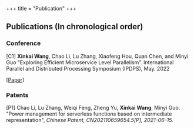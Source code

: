 +++
title = "Publication"
+++

## Publications (In chronological order)

### Conference
[C1] **Xinkai Wang**, Chao Li, Lu Zhang, Xiaofeng Hou, Quan Chen, and Minyi Guo “Exploring Efficient Microservice Level Parallelism”. International Parallel and Distributed Processing Symposium (IPDPS), May. 2022

[[Paper](/xinkai_exploring_efficient_ipdps2022.pdf)]

<!-- ### Journal
[J1] TBD -->

<!-- ### Preprint 
[P1] Lu Zhang, Chao Li, **Xinkai Wang**, Weiqi Feng, Zheng Yu, and Minyi Guo, "ABC: Power Management for Serverless Functions". (Submitted to ICPP 2022)

[P2] Lu Zhang, Chao Li, Yechen Xu, Lingyu Sun, **Xinkai Wang**, Xiaofeng Hou, Quan Chen, Minyi Guo, "ABC: Power Synchronization for Serverless Functions". (Submitted to SC 2022) -->

### Patents
[P1] Chao Li, Lu Zhang, Weiqi Feng, Zheng Yu, **Xinkai Wang**, Minyi Guo. "Power management for serverless functions based on intermediate representation", *Chinese Patent, CN202110659654.5[P], 2021-06-15.*